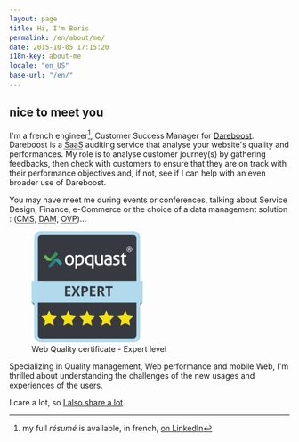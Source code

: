 ```yaml
---
layout: page
title: Hi, I'm Boris
permalink: /en/about/me/
date: 2015-10-05 17:15:20
i18n-key: about-me
locale: "en_US"
base-url: "/en/"
---
```


## nice to meet you

I'm a french engineer[^1], Customer Success Manager for [Dareboost](https://www.dareboost.com/en/ "Website speed test, Website quality analysis - Dareboost"). Dareboost is a <abbr title="Software as a Service">SaaS</abbr> auditing service that analyse your website's quality and performances. My role is to analyse customer journey(s) by gathering feedbacks, then check with customers to ensure that they are on track with their performance objectives and, if not, see if I can help with an even broader use of Dareboost.

You may have meet me during events or conferences, talking about Service Design, Finance, e-Commerce or the choice of a data management solution : (<abbr lang="en" title="Content Management System">CMS</abbr>, <abbr lang="en" title="Digital Asset Management">DAM</abbr>, <abbr lang="en" title="Online Video Platform">OVP</abbr>)…

<figure>
  <a href="https://certified.opquast.com/certificate/V085B7/"><img role="img" src="/assets/images/shared/issuer_v085b7.svg" width="200" height="200" alt="An OpQuast certificate composed of 5 stars. &quote;Expert&quote; is written on top of it"></a>
  <figcaption>Web Quality certificate - Expert level</figcaption>
</figure>

Specializing in Quality management, Web performance and mobile Web, I'm thrilled about understanding the challenges of the new usages and experiences of the users.

I care a lot, so [I also share a lot](/en/about/sharing/).

[^1]: my full <em lang="en">résumé</em> is available, in french, [on LinkedIn](https://www.linkedin.com/in/borisschapira "CV de Boris SCHAPIRA sur LinkedIn")
